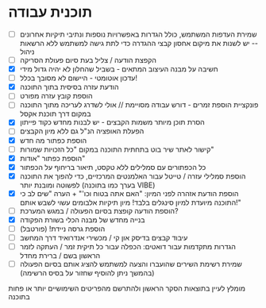 # תוכנית עבודה
- [ ] שמירת העדפות המשתמש, כולל הגדרות באפשרויות נוספות ונתיבי תיקיות אחרונים -- יש לשנות את מיקום אחסון קבצי ההגדרה כדי לתת גישה למשתמש ללא הרשאות ניהול
- [ ] הקפצת הודעה / צליל בעת סיום פעולת הסריקה
- [x] חשיבה על מבנה העיצוב המתאים - בשביל שהחלון לא יהיה גדול מידי
- [ ] עדכון אוטומטי - היישום לא מסובך בכלל!
- [x] הודעת עזרה בסיסית בתוך התוכנה
- [ ] הוספת קובץ עזרה מפורט
- [ ] פונקציית הוספת זמרים - דורש עבודה מסויימת // אולי לשדרג לעריכה מתוך התוכנה במקום דרך תוכנת אקסל
- [x] הסרת תוכן מיותר משמות הקבצים - יש לבנות מחדש כקוד פייתון
- [ ] הפעלת האופציה הנ"ל גם ללא מיון הקבצים
- [x] הוספת כפתור מה חדש
- [ ] קישור לאתר שיר בוט בתחתית התוכנה במקום "כל הזכויות שמורות"
- [x] הוספת כפתור "אודות"
- [x] כל הכפתורים עם סמלילים ללא טקסט, תיאור בריחוף על הכפתור
- [x] הוספת סמלילי עזרה / טייטל עבור האלמנטים המרכזיים, כדי להפוך את התוכנה לפשוטה ומובנת יותר (בערך כמו בתוכנה VIBE)
- [x] הוספת הודעת אזהרה לפני המיון: "האם אתה בטוח וכו'" + הערה "שים לב כי התוכנה מיועדת למיון סינגלים בלבד! מיון תיקיות אלבומים עשוי לשבש אותם!"
- [ ] הוספת הודעה קופצת בסיום הפעולה / במגש המערכת?
- [x] בנייה מחדש של מבנה הכלי בשורת הפקודה
- [ ] הוספת גרסה ניידת! (פורטבל)
- [ ] עיבוד קבצים בדיסק און קי / מכשירי אנדרואיד דרך המחשב
- [ ] הגדרות מתקדמות עבור דואטים: הכפלה עבור כל תיקית זמר / העתקה לזמר הראשון בשם / ברירת מחדל
- [ ] שמירת רשימת השירים שהועברו והצעה למשתמש להציג אותם בסיום הפעולה (בהמשך ניתן להוסיף שחזור על בסיס הרשימה)

מומלץ לעיין בתוצאות הסקר הראשון ולהתרשם מהפריטים השימושיים יותר או פחות בתוכנה